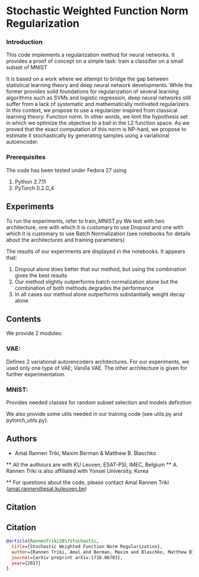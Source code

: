 # Stochastic Weighted Function Norm Regularization

### Introduction
This code implements a regularization method for neural networks.
It provides a proof of concept on a simple task: train a classifier on a small subset of MNIST

It is based on a work where we attempt to bridge the gap between statistical learning theory and deep neural network
developments. While the former provides solid foundations for regularization of several learning algorithms such as SVMs
and logistic regression, deep neural networks still suffer from a lack of systematic and mathematically motivated
regularizers. In this context, we propose to use a regularizer inspired from classical learning theory: Function norm.
In other words, we limit the hypothesis set in which we optimize the objective to a ball in the L2 function space.
As we proved that the exact computation of this norm is NP-hard, we propose to estimate it stochastically by generating
samples using a variational autoencoder.

### Prerequisites
The code has been tested under Fedora 27 using
1. Python 2.7.11
2. PyTorch 0.2.0_4

## Experiments
To run the experiments, refer to train_MNIST.py
We test with two architecture, one with which it is customary to use Dropout and one with which it is customary to use
Batch Normalization (see notebooks for details about the architectures and training parameters)

The results of our experiments are displayed in the notebooks. It appears that:
1. Dropout alone does better that our method, but using the combination gives the best results
2. Our method slightly outperforms batch normalization alone but the combination of both methods degrades the performance
3. In all cases our method alone outperforms substantially weight decay alone

## Contents
We provide 2 modules:

### VAE:
Defines 2 variational autorencoders architectures. For our experiments, we used only one type of VAE; Vanilla VAE.
The other architecture is given for further experimentation.

### MNIST:
Provides needed classes for random subset selection and models definition

We also provide some utils needed in our training code (see utils.py and pytorch_utils.py).

## Authors

* Amal Rannen Triki, Maxim Berman & Matthew B. Blaschko

** All the authours are with KU Leuven, ESAT-PSI, IMEC, Belgium
** A. Rannen Triki is also affiliated with Yonsei University, Korea

** For questions about the code, please contact Amal Rannen Triki (amal.rannen@esat.kuleuven.be)

## Citation


## Citation
```bibtex
@article{RannenTriki2017stochastic,
  title={Stochastic Weighted Function Norm Regularization},
  author={Rannen Triki, Amal and Berman, Maxim and Blaschko, Matthew B},
  journal={arXiv preprint arXiv:1710.06703},
  year={2017}
}

```


